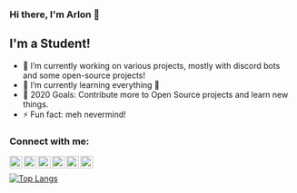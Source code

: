 ### Hi there, I'm Arlon 👋

## I'm a Student!
- 🔭 I’m currently working on various projects, mostly with discord bots and some open-source projects!
- 🌱 I’m currently learning everything 🤣
- 🥅 2020 Goals: Contribute more to Open Source projects and learn new things.
- ⚡ Fun fact: meh nevermind!
### Connect with me:

[<img align="left" alt="Arlon | YouTube" width="22px" src="https://cdn.jsdelivr.net/npm/simple-icons@v3/icons/youtube.svg" />][youtube]
[<img align="left" alt="Arlon | Twitter" width="22px" src="https://cdn.jsdelivr.net/npm/simple-icons@v3/icons/twitter.svg" />][twitter]
[<img align="left" alt="Arlon | Instagram" width="22px" src="https://cdn.jsdelivr.net/npm/simple-icons@v3/icons/instagram.svg" />][instagram]
[<img align="left" alt="Arlon | Discord" width="22px" src="https://cdn.jsdelivr.net/npm/simple-icons@3.4.0/icons/discord.svg" />][discord]
[<img align="left" alt="Arlon | Twitch" width="22px" src="https://cdn.jsdelivr.net/npm/simple-icons@3.4.0/icons/twitch.svg" />][twitch]
[<img align="left" alt="Arlon | Reddit" width="22px" src="https://cdn.jsdelivr.net/npm/simple-icons@3.4.0/icons/reddit.svg" />][reddit]


<br />

[![Top Langs](https://github-readme-stats.vercel.app/api/top-langs/?username=Arlonnn&layout=compact)](https://github.com/anuraghazra/github-readme-stats)


[website]: https://example.com
[twitter]: https://twitter.com/me_Arlon
[youtube]: https://www.youtube.com/channel/UC7l19HtYF7JAtm-XR_N1UnQ
[instagram]: https://instagram.com/me_Arlon
[twitch]: https://www.twitch.tv/itsarlon
[discord]: Arlon#7859
[reddit]: https://www.reddit.com/user/XArlonX
